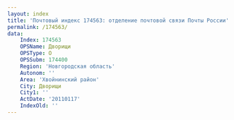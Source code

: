 ```yaml
---
layout: index
title: 'Почтовый индекс 174563: отделение почтовой связи Почты России'
permalink: /174563/
data:
    Index: 174563
    OPSName: Дворищи
    OPSType: О
    OPSSubm: 174400
    Region: 'Новгородская область'
    Autonom: ''
    Area: 'Хвойнинский район'
    City: Дворищи
    City1: ''
    ActDate: '20110117'
    IndexOld: ''
---
```

